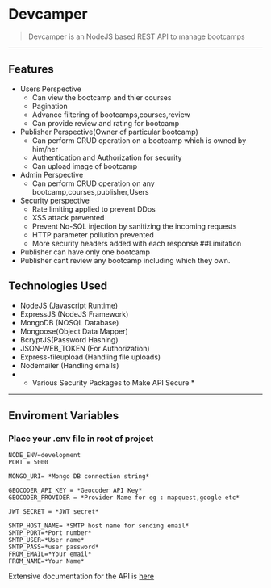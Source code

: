 # Devcamper
> Devcamper is an NodeJS based REST API to manage bootcamps
---
## Features
* Users Perspective
  * Can view the bootcamp and thier courses
  * Pagination
  * Advance filtering of bootcamps,courses,review
  * Can provide review and rating for bootcamp
* Publisher Perspective(Owner of particular bootcamp)
  * Can perform CRUD operation on a bootcamp which is owned by him/her
  * Authentication and Authorization for security
  * Can upload image of bootcamp
* Admin Perspective
  * Can perform CRUD operation on any bootcamp,courses,publisher,Users
* Security perspective
  * Rate limiting applied to prevent DDos
  * XSS attack prevented
  * Prevent No-SQL injection by sanitizing the incoming requests
  * HTTP parameter pollution prevented
  * More security headers added with each response
##Limitation
 * Publisher can have only one bootcamp
 * Publisher cant review any bootcamp including which they own.

## Technologies Used
* NodeJS (Javascript Runtime)
* ExpressJS (NodeJS Framework)
* MongoDB (NOSQL Database)
* Mongoose(Object Data Mapper)
* BcryptJS(Password Hashing)
* JSON-WEB_TOKEN (For Authorization)
* Express-fileupload (Handling file uploads)
* Nodemailer (Handling emails)
* * Various Security Packages to Make API Secure *
  
---
## Enviroment Variables
### Place your .env file in root of project
```
NODE_ENV=development
PORT = 5000

MONGO_URI= *Mongo DB connection string*

GEOCODER_API_KEY = *Geocoder API Key*
GEOCODER_PROVIDER = *Provider Name for eg : mapquest,google etc*

JWT_SECRET = *JWT secret*

SMTP_HOST_NAME= *SMTP host name for sending email*
SMTP_PORT=*Port number*
SMTP_USER=*User name*
SMTP_PASS=*user password*
FROM_EMAIL=*Your email*
FROM_NAME=*Your Name*
```

Extensive documentation for the API  is [here](https://documenter.getpostman.com/view/14581553/TzzEpFKW)


